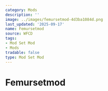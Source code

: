 ```yaml
---
category: Mods
description: ''
image: ../images/femursetmod-4d3ba1084d.png
last_updated: '2025-09-17'
name: Femursetmod
source: WFCD
tags:
- Mod Set Mod
- Mods
tradable: false
type: Mod Set Mod
---
```


# Femursetmod

